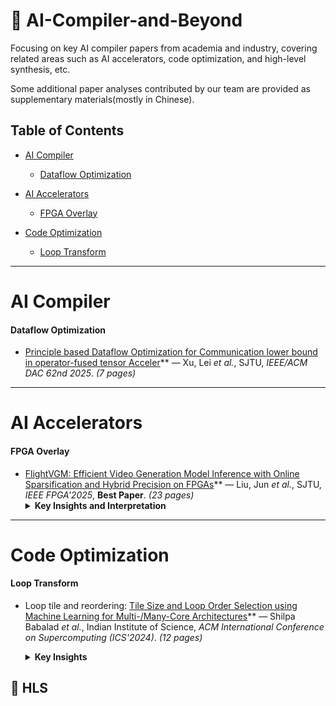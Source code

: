 # 🧠 AI-Compiler-and-Beyond
Focusing on key AI compiler papers from academia and industry, covering related areas such as AI accelerators, code optimization, and high-level synthesis, etc.

Some additional paper analyses contributed by our team are provided as supplementary materials(mostly in Chinese).

##  Table of Contents
<!-- - [Papers](#papers)
  - [Survey](#survey) -->
- [AI Compiler](#ai-compiler)
  - [Dataflow Optimization](#dataflow-optimization)

- [AI Accelerators](#ai-accelerators)
  - [FPGA Overlay](#fpga-overlay)

- [Code Optimization](#code-optimization)
  - [Loop Transform](#loop-transform)
---

#  AI Compiler

#### Dataflow Optimization
  - [Principle based Dataflow Optimization for Communication lower bound in operator-fused tensor Acceler](https://ieeexplore.ieee.org/document/11132765)** — Xu, Lei *et al.*, SJTU, *IEEE/ACM DAC 62nd 2025*. *(7 pages)*

---
# AI Accelerators

#### FPGA Overlay
  - [FlightVGM: Efficient Video Generation Model Inference with Online Sparsification and Hybrid Precision on FPGAs](https://dl.acm.org/doi/10.1145/3706628.3708864)** — Liu, Jun *et al.*, SJTU, *IEEE FPGA'2025*, **Best Paper**. *(23 pages)*
    <details close>
      <summary><b> Key Insights and Interpretation </b></summary>
      balabalablbabablablablabla
    </details>

---
# Code Optimization
#### Loop Transform
  - Loop tile and reordering: 
    [Tile Size and Loop Order Selection using Machine Learning for Multi-/Many-Core Architectures](https://dl.acm.org/doi/abs/10.1145/3650200.3656630)** — Shilpa Babalad *et al.*, Indian Institute of Science, *ACM International Conference on Supercomputing (ICS'2024)*. *(12 pages)*
    <details close>
      <summary><b>Key Insights</b></summary>
        
      The authors note that “the tile size and the loop order together result in the best performance. To the best of our knowledge, there does not exist any work that identifies the best-performing tile size and loop order together for nested loops.”

      These findings are consistent with our observations from loop transformations for our own accelerator, as traditional ILP-based polyhedral transformations (e.g., Pluto) may fail to discover architecture-specific optimal transformations — especially when loop interactions and cache behaviors are non-trivial.

      Their SVM-based hierarchical classifier learns performance patterns of tiled loops on Intel Xeon Cascade Lake and Xeon Phi (KNL), achieving results within 9–18% of the optimal execution time.
    </details>

##  📑 HLS
